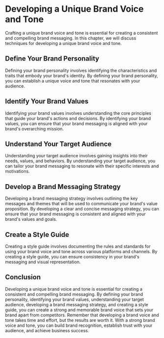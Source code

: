 # Developing a Unique Brand Voice and Tone

Crafting a unique brand voice and tone is essential for creating a consistent and compelling brand messaging. In this chapter, we will discuss techniques for developing a unique brand voice and tone.

Define Your Brand Personality
-----------------------------

Defining your brand personality involves identifying the characteristics and traits that embody your brand's identity. By defining your brand personality, you can establish a unique voice and tone that resonates with your audience.

Identify Your Brand Values
--------------------------

Identifying your brand values involves understanding the core principles that guide your brand's actions and decisions. By identifying your brand values, you can ensure that your brand messaging is aligned with your brand's overarching mission.

Understand Your Target Audience
-------------------------------

Understanding your target audience involves gaining insights into their needs, values, and behaviors. By understanding your target audience, you can tailor your brand messaging to resonate with their specific interests and motivations.

Develop a Brand Messaging Strategy
----------------------------------

Developing a brand messaging strategy involves outlining the key messages and themes that will be used to communicate your brand's value proposition. By developing a clear and concise messaging strategy, you can ensure that your brand messaging is consistent and aligned with your brand's values and goals.

Create a Style Guide
--------------------

Creating a style guide involves documenting the rules and standards for using your brand voice and tone across various platforms and channels. By creating a style guide, you can ensure consistency in your brand's messaging and visual representation.

Conclusion
----------

Developing a unique brand voice and tone is essential for creating a consistent and compelling brand messaging. By defining your brand personality, identifying your brand values, understanding your target audience, developing a brand messaging strategy, and creating a style guide, you can create a strong and memorable brand voice that sets your brand apart from competitors. Remember that developing a brand voice and tone takes time and effort, but the results are worth it. With a strong brand voice and tone, you can build brand recognition, establish trust with your audience, and achieve business success.
